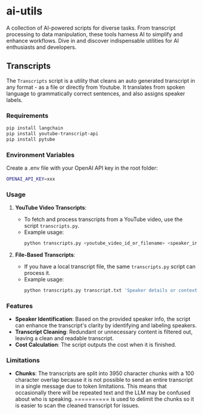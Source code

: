 # ai-utils
A collection of AI-powered scripts for diverse tasks. From transcript processing to data manipulation, these tools harness AI to simplify and enhance workflows. Dive in and discover indispensable utilities for AI enthusiasts and developers.

## Transcripts

The `Transcripts` script is a utility that cleans an auto generated transcript in any format - as a file or directly from Youtube. It translates from spoken language to grammatically correct sentences, and also assigns speaker labels.

### Requirements

```bash
pip install langchain
pip install youtube-transcript-api
pip install pytube
```

### Environment Variables

Create a .env file with your OpenAI API key in the root folder:
```bash
OPENAI_API_KEY=xxx
```

### Usage

1. **YouTube Video Transcripts**:
    - To fetch and process transcripts from a YouTube video, use the script `transcripts.py`.
    - Example usage:
      ```bash
      python transcripts.py <youtube_video_id_or_filename> <speaker_info>
      ```

2. **File-Based Transcripts**:
    - If you have a local transcript file, the same `transcripts.py` script can process it.
    - Example usage:
      ```bash
      python transcripts.py transcript.txt 'Speaker details or context'
      ```

### Features

- **Speaker Identification**: Based on the provided speaker info, the script can enhance the transcript's clarity by identifying and labeling speakers.
- **Transcript Cleaning**: Redundant or unnecessary content is filtered out, leaving a clean and readable transcript.
- **Cost Calculation**: The script outputs the cost when it is finished.

### Limitations

- **Chunks**: The transcripts are split into 3950 character chunks with a 100 character overlap because it is not possible to send an entire transcript in a single message due to token limitations. This means that occasionally there will be repeated text and the LLM may be confused about who is speaking. ========== is used to delimit the chunks so it is easier to scan the cleaned transcript for issues.